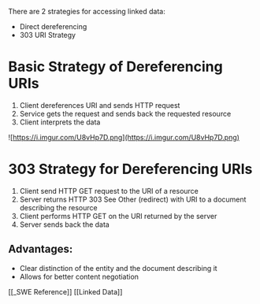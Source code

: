 There are 2 strategies for accessing linked data:
- Direct dereferencing
- 303 URI Strategy

# Basic Strategy of Dereferencing URIs
1. Client dereferences URI and sends HTTP request
2. Service gets the request and sends back the requested resource
3. Client interprets the data

![https://i.imgur.com/U8vHp7D.png](https://i.imgur.com/U8vHp7D.png)

# 303 Strategy for Dereferencing URIs

1. Client send HTTP GET request to the URI of a resource
2. Server returns HTTP 303 See Other (redirect) with URI to a document describing the resource
3. Client performs HTTP GET on the URI returned by the server
4. Server sends back the data

## Advantages:
- Clear distinction of the entity and the document describing it
- Allows for better content negotiation


[[_SWE Reference]]
[[Linked Data]]
